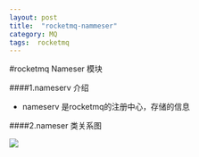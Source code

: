 ```yaml
---
layout: post
title:  "rocketmq-nammeser"
category: MQ
tags:  rocketmq 
---
```



#rocketmq Nameser 模块

####1.nameserv 介绍
+ nameserv 是rocketmq的注册中心，存储的信息

####2.nameser  类关系图

![](https://ywendy.github.io/img/rocketmq/NameServer类关系图.png)
































